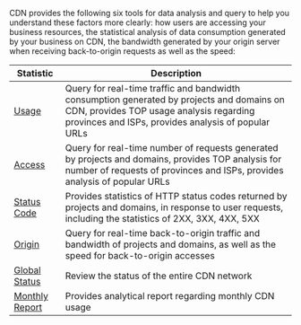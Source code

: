 CDN provides the following six tools for data analysis and query to help you understand these factors more clearly: how users are accessing your business resources, the statistical analysis of data consumption generated by your business on CDN, the bandwidth generated by your origin server when receiving back-to-origin requests as well as the speed:

| Statistic | Description |
|--------|--------|
| [Usage](https://www.qcloud.com/doc/product/228/6307)    | Query for real-time traffic and bandwidth consumption generated by projects and domains on CDN, provides TOP usage analysis regarding provinces and ISPs, provides analysis of popular URLs |
| [Access](https://www.qcloud.com/doc/product/228/6308) | Query for real-time number of requests generated by projects and domains, provides TOP analysis for number of requests of provinces and ISPs, provides analysis of popular URLs |
| [Status Code](https://www.qcloud.com/doc/product/228/6309) | Provides statistics of HTTP status codes returned by projects and domains, in response to user requests, including the statistics of 2XX, 3XX, 4XX, 5XX |
| [Origin](https://www.qcloud.com/doc/product/228/6310) | Query for real-time back-to-origin traffic and bandwidth of projects and domains, as well as the speed for back-to-origin accesses |
| [Global Status](https://www.qcloud.com/doc/product/228/6311) | Review the status of the entire CDN network |
| [Monthly Report](https://www.qcloud.com/doc/product/228/6312) | Provides analytical report regarding monthly CDN usage |


